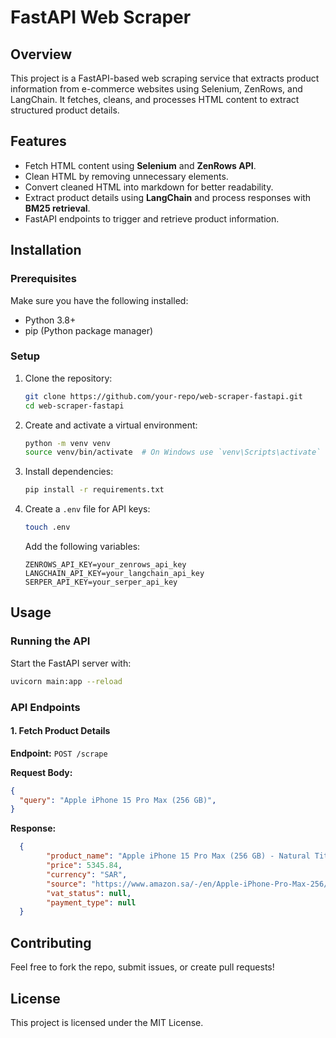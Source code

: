 # FastAPI Web Scraper

## Overview
This project is a FastAPI-based web scraping service that extracts product information from e-commerce websites using Selenium, ZenRows, and LangChain. It fetches, cleans, and processes HTML content to extract structured product details.

## Features
- Fetch HTML content using **Selenium** and **ZenRows API**.
- Clean HTML by removing unnecessary elements.
- Convert cleaned HTML into markdown for better readability.
- Extract product details using **LangChain** and process responses with **BM25 retrieval**.
- FastAPI endpoints to trigger and retrieve product information.

## Installation

### Prerequisites
Make sure you have the following installed:
- Python 3.8+
- pip (Python package manager)

### Setup
1. Clone the repository:
   ```sh
   git clone https://github.com/your-repo/web-scraper-fastapi.git
   cd web-scraper-fastapi
   ```
2. Create and activate a virtual environment:
   ```sh
   python -m venv venv
   source venv/bin/activate  # On Windows use `venv\Scripts\activate`
   ```
3. Install dependencies:
   ```sh
   pip install -r requirements.txt
   ```
4. Create a `.env` file for API keys:
   ```sh
   touch .env
   ```
   Add the following variables:
   ```env
   ZENROWS_API_KEY=your_zenrows_api_key
   LANGCHAIN_API_KEY=your_langchain_api_key
   SERPER_API_KEY=your_serper_api_key
   ```

## Usage

### Running the API
Start the FastAPI server with:
```sh
uvicorn main:app --reload
```

### API Endpoints

#### 1. Fetch Product Details
**Endpoint:** `POST /scrape`

**Request Body:**
```json
{
  "query": "Apple iPhone 15 Pro Max (256 GB)",
}
```

**Response:**
```json
  {
        "product_name": "Apple iPhone 15 Pro Max (256 GB) - Natural Titanium",
        "price": 5345.84,
        "currency": "SAR",
        "source": "https://www.amazon.sa/-/en/Apple-iPhone-Pro-Max-256/dp/B0CHXSKYN6",
        "vat_status": null,
        "payment_type": null
  }
```

## Contributing
Feel free to fork the repo, submit issues, or create pull requests!

## License
This project is licensed under the MIT License.

